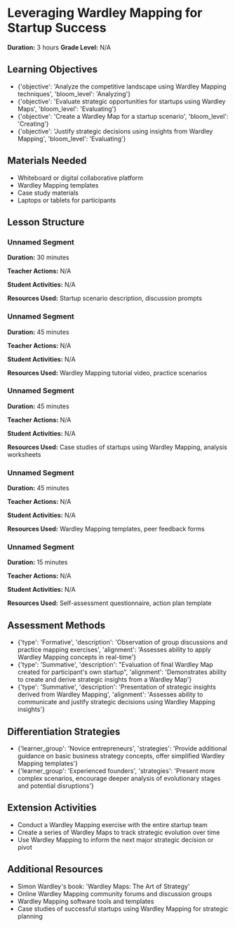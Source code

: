 # Leveraging Wardley Mapping for Startup Success

**Duration:** 3 hours
**Grade Level:** N/A

## Learning Objectives
- {'objective': 'Analyze the competitive landscape using Wardley Mapping techniques', 'bloom_level': 'Analyzing'}
- {'objective': 'Evaluate strategic opportunities for startups using Wardley Maps', 'bloom_level': 'Evaluating'}
- {'objective': 'Create a Wardley Map for a startup scenario', 'bloom_level': 'Creating'}
- {'objective': 'Justify strategic decisions using insights from Wardley Mapping', 'bloom_level': 'Evaluating'}

## Materials Needed
- Whiteboard or digital collaborative platform
- Wardley Mapping templates
- Case study materials
- Laptops or tablets for participants

## Lesson Structure
### Unnamed Segment
**Duration:** 30 minutes

**Teacher Actions:** N/A

**Student Activities:** N/A

**Resources Used:** Startup scenario description, discussion prompts

### Unnamed Segment
**Duration:** 45 minutes

**Teacher Actions:** N/A

**Student Activities:** N/A

**Resources Used:** Wardley Mapping tutorial video, practice scenarios

### Unnamed Segment
**Duration:** 45 minutes

**Teacher Actions:** N/A

**Student Activities:** N/A

**Resources Used:** Case studies of startups using Wardley Mapping, analysis worksheets

### Unnamed Segment
**Duration:** 45 minutes

**Teacher Actions:** N/A

**Student Activities:** N/A

**Resources Used:** Wardley Mapping templates, peer feedback forms

### Unnamed Segment
**Duration:** 15 minutes

**Teacher Actions:** N/A

**Student Activities:** N/A

**Resources Used:** Self-assessment questionnaire, action plan template

## Assessment Methods
- {'type': 'Formative', 'description': 'Observation of group discussions and practice mapping exercises', 'alignment': 'Assesses ability to apply Wardley Mapping concepts in real-time'}
- {'type': 'Summative', 'description': "Evaluation of final Wardley Map created for participant's own startup", 'alignment': 'Demonstrates ability to create and derive strategic insights from a Wardley Map'}
- {'type': 'Summative', 'description': 'Presentation of strategic insights derived from Wardley Mapping', 'alignment': 'Assesses ability to communicate and justify strategic decisions using Wardley Mapping insights'}

## Differentiation Strategies
- {'learner_group': 'Novice entrepreneurs', 'strategies': 'Provide additional guidance on basic business strategy concepts, offer simplified Wardley Mapping templates'}
- {'learner_group': 'Experienced founders', 'strategies': 'Present more complex scenarios, encourage deeper analysis of evolutionary stages and potential disruptions'}

## Extension Activities
- Conduct a Wardley Mapping exercise with the entire startup team
- Create a series of Wardley Maps to track strategic evolution over time
- Use Wardley Mapping to inform the next major strategic decision or pivot

## Additional Resources
- Simon Wardley's book: 'Wardley Maps: The Art of Strategy'
- Online Wardley Mapping community forums and discussion groups
- Wardley Mapping software tools and templates
- Case studies of successful startups using Wardley Mapping for strategic planning
